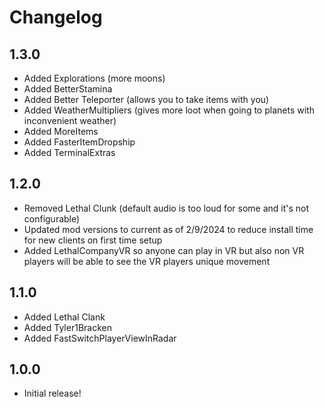 # Changelog


## 1.3.0
- Added Explorations (more moons)
- Added BetterStamina
- Added Better Teleporter (allows you to take items with you)
- Added WeatherMultipliers (gives more loot when going to planets with inconvenient weather)
- Added MoreItems
- Added FasterItemDropship
- Added TerminalExtras


## 1.2.0
- Removed Lethal Clunk (default audio is too loud for some and it's not configurable)
- Updated mod versions to current as of 2/9/2024 to reduce install time for new clients on first time setup
- Added LethalCompanyVR so anyone can play in VR but also non VR players will be able to see the VR players unique movement

## 1.1.0
- Added Lethal Clank
- Added Tyler1Bracken
- Added FastSwitchPlayerViewInRadar

## 1.0.0
- Initial release!
